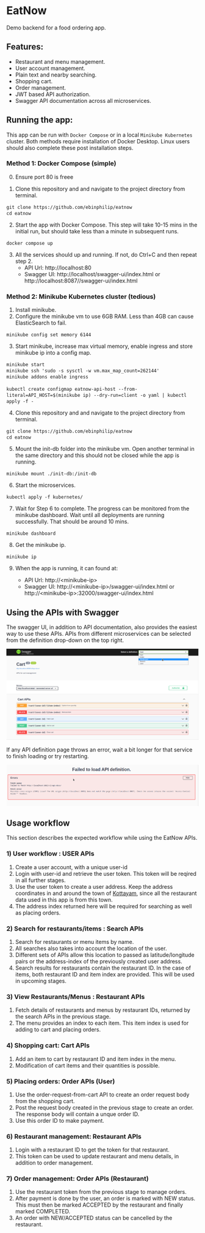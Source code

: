 # EatNow

Demo backend for a food ordering app.

## Features:

- Restaurant and menu management.
- User account management.
- Plain text and nearby searching.
- Shopping cart.
- Order management.
- JWT based API authorization.
- Swagger API documentation across all microservices.

## Running the app:
This app can be run with ```Docker Compose``` or in a local ```Minikube Kubernetes``` cluster. Both methods require installation of Docker Desktop. Linux users should also complete these post installation steps.

### Method 1: Docker Compose (simple)

0) Ensure port 80 is freee

1) Clone this repository and and navigate to the project directory from terminal.
```
git clone https://github.com/ebinphilip/eatnow
cd eatnow
```
2) Start the app with Docker Compose. This step will take 10-15 mins in the initial run, but should take less than a minute in subsequent runs.
```
docker compose up
``` 
3) All the services should up and running. If not, do Ctrl+C and then repeat step 2.
    - API Url: http://localhost:80
    - Swagger UI: http://localhost/swagger-ui/index.html or http://localhost:8087//swagger-ui/index.html

### Method 2: Minikube Kubernetes cluster (tedious)

1) Install minikube.
2) Configure the minikube vm to use 6GB RAM. Less than 4GB can cause ElasticSearch to fail.
```
minikube config set memory 6144
```
3) Start minikube, increase max virtual memory, enable ingress and store minikube ip into a config map.
```
minikube start
minikube ssh 'sudo -s sysctl -w vm.max_map_count=262144'
minikube addons enable ingress

kubectl create configmap eatnow-api-host --from-literal=API_HOST=$(minikube ip) --dry-run=client -o yaml | kubectl apply -f -
```
4) Clone this repository and and navigate to the project directory from terminal.
```
git clone https://github.com/ebinphilip/eatnow
cd eatnow
```
5) Mount the init-db folder into the minikube vm. Open another terminal in the same directory and this should not be closed while the app is running.
```
minikube mount ./init-db:/init-db
```
6) Start the microservices.
```
kubectl apply -f kubernetes/
```
7) Wait for Step 6 to complete. The progress can be monitored from the minikube dashboard. Wait until all deployments are running successfully. That should be around 10 mins.
```
minikube dashboard
```
8) Get the minikube ip.
```
minikube ip
```
9) When the app is running, it can found at:

    - API Url: http://\<minikube-ip>
    - Swagger UI: http://\<minikube-ip>/swagger-ui/index.html or http://\<minikube-ip>:32000/swagger-ui/index.html

## Using the APIs with Swagger
The swagger UI, in addition to API documentation, also provides the easiest way to use these APIs. APIs from different microservices can be selected from the definition drop-down on the top right.

![Swagger](Swagger.png "")

If any API definition page throws an error, wait a bit longer for that service to finish loading or try restarting.

![Swagger error](SwaggerError.png "")

## Usage workflow

This section describes the expected workflow while using the EatNow APIs.
### 1) User workflow : USER APIs
1) Create a user account, with a unique user-id
2) Login with user-id and retrieve the user token. This token will be reqired in all further stages.
3) Use the user token to create a user address. Keep the address coordinates in and around the town of [Kottayam](https://goo.gl/maps/418YqgD2kbRjadEMA), since all the restaurant data used in this app is from this town.
4) The address index returned here will be required for searching as well as placing orders.

### 2) Search for restaurants/items : Search APIs
1) Search for restaurants or menu items by name.
2) All searches also takes into account the location of the user.
3) Different sets of APIs allow this location to passed as latitude/longitude pairs or the address-index of the previously created user address.
4) Search results for restaurants contain the restaurant ID. In the case of items, both restaurant ID and item index are provided. This will be used in upcoming stages.

### 3) View Restaurants/Menus : Restaurant APIs
1)  Fetch details of restaurants and menus by restaurant IDs, returned by the search APIs in the previous stage.
2) The menu provides an index to each item. This item index is used for adding to cart and placing orders.

### 4) Shopping cart: Cart APIs
1) Add an item to cart by restaurant ID and item index in the menu.
2) Modification of cart items and their quantities is possible.

### 5) Placing orders: Order APIs (User)
1) Use the order-request-from-cart API to create an order request body from the shopping cart.
2) Post the request body created in the previous stage to create an order. The response body will contain a unque order ID.
3) Use this order ID to make payment.


### 6) Restaurant management: Restaurant APIs
1) Login with a restaurant ID to get the token for that restaurant.
2) This token can be used to update restaurant and menu details, in addition to order management.


### 7) Order management: Order APIs (Restaurant)
1) Use the restaurant token from the previous stage to manage orders.
2) After payment is done by the user, an order is marked with NEW status. This must then be marked ACCEPTED by the restaurant and finally marked COMPLETED.
3) An order with NEW/ACCEPTED status can be cancelled by the restaurant.







